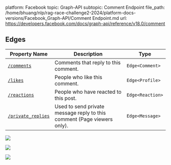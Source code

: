 platform: Facebook
topic: Graph-API
subtopic: Comment Endpoint
file_path: /home/bhuang/nlp/rag-race-challenge2-2024/platform-docs-versions/Facebook_Graph-API/Comment Endpoint.md
url: https://developers.facebook.com/docs/graph-api/reference/v18.0/comment

## Edges

| Property Name | Description | Type |
| --- | --- | --- |
| [`/comments`](https://developers.facebook.com/docs/graph-api/reference/object/comments) | Comments that reply to this comment. | `Edge<Comment>` |
| [`/likes`](https://developers.facebook.com/docs/graph-api/reference/object/likes) | People who like this comment. | `Edge<Profile>` |
| [`/reactions`](https://developers.facebook.com/docs/graph-api/reference/object/reactions) | People who have reacted to this post. | `Edge<Reaction>` |
| [`/private_replies`](https://developers.facebook.com/docs/graph-api/reference/object/private_replies) | Used to send private message reply to this comment (Page viewers only). | `Edge<Message>` |

![](https://www.facebook.com/tr?id=675141479195042&ev=PageView&noscript=1)

![](https://www.facebook.com/tr?id=574561515946252&ev=PageView&noscript=1)

![](https://www.facebook.com/tr?id=1754628768090156&ev=PageView&noscript=1)